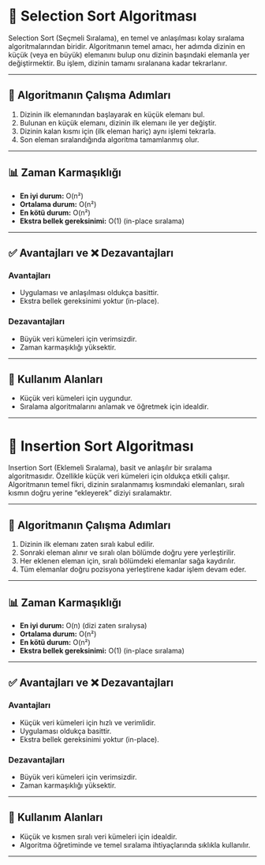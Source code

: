 # 🌈 Selection Sort Algoritması

Selection Sort (Seçmeli Sıralama), en temel ve anlaşılması kolay sıralama algoritmalarından biridir. Algoritmanın temel amacı, her adımda dizinin en küçük (veya en büyük) elemanını bulup onu dizinin başındaki elemanla yer değiştirmektir. Bu işlem, dizinin tamamı sıralanana kadar tekrarlanır.

---

## 🚀 Algoritmanın Çalışma Adımları

1. Dizinin ilk elemanından başlayarak en küçük elemanı bul.
2. Bulunan en küçük elemanı, dizinin ilk elemanı ile yer değiştir.
3. Dizinin kalan kısmı için (ilk eleman hariç) aynı işlemi tekrarla.
4. Son eleman sıralandığında algoritma tamamlanmış olur.

---

## 📊 Zaman Karmaşıklığı

- **En iyi durum:** O(n²)
- **Ortalama durum:** O(n²)
- **En kötü durum:** O(n²)
- **Ekstra bellek gereksinimi:** O(1) (in-place sıralama)

---

## ✅ Avantajları ve ❌ Dezavantajları

### Avantajları
- Uygulaması ve anlaşılması oldukça basittir.
- Ekstra bellek gereksinimi yoktur (in-place).

### Dezavantajları
- Büyük veri kümeleri için verimsizdir.
- Zaman karmaşıklığı yüksektir.

---

## 🎯 Kullanım Alanları

- Küçük veri kümeleri için uygundur.
- Sıralama algoritmalarını anlamak ve öğretmek için idealdir.

---


# 🌈 Insertion Sort Algoritması

Insertion Sort (Eklemeli Sıralama), basit ve anlaşılır bir sıralama algoritmasıdır. Özellikle küçük veri kümeleri için oldukça etkili çalışır. Algoritmanın temel fikri, dizinin sıralanmamış kısmındaki elemanları, sıralı kısmın doğru yerine “ekleyerek” diziyi sıralamaktır.

---

## 🚀 Algoritmanın Çalışma Adımları

1. Dizinin ilk elemanı zaten sıralı kabul edilir.
2. Sonraki eleman alınır ve sıralı olan bölümde doğru yere yerleştirilir.
3. Her eklenen eleman için, sıralı bölümdeki elemanlar sağa kaydırılır.
4. Tüm elemanlar doğru pozisyona yerleştirene kadar işlem devam eder.

---

## 📊 Zaman Karmaşıklığı

- **En iyi durum:** O(n) (dizi zaten sıralıysa)
- **Ortalama durum:** O(n²)
- **En kötü durum:** O(n²)
- **Ekstra bellek gereksinimi:** O(1) (in-place sıralama)

---

## ✅ Avantajları ve ❌ Dezavantajları

### Avantajları
- Küçük veri kümeleri için hızlı ve verimlidir.
- Uygulaması oldukça basittir.
- Ekstra bellek gereksinimi yoktur (in-place).

### Dezavantajları
- Büyük veri kümeleri için verimsizdir.
- Zaman karmaşıklığı yüksektir.

---

## 🎯 Kullanım Alanları

- Küçük ve kısmen sıralı veri kümeleri için idealdir.
- Algoritma öğretiminde ve temel sıralama ihtiyaçlarında sıklıkla kullanılır.

---
